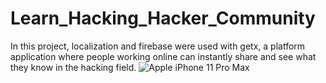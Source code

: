 # Learn_Hacking_Hacker_Community

In this project, localization and firebase were used with getx, 
a platform application where people working online can instantly share and see what they know in the hacking field.
![Apple iPhone 11 Pro Max](https://github.com/yilmazozkan2/Learn_Hacking_Hacker_Community/assets/52213548/ab450da8-9481-49c7-91c4-0f0cb56ea0d3)
